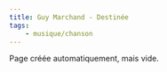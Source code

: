 ```yaml
---
title: Guy Marchand - Destinée
tags:
    - musique/chanson
---
```


Page créée automatiquement, mais vide.

